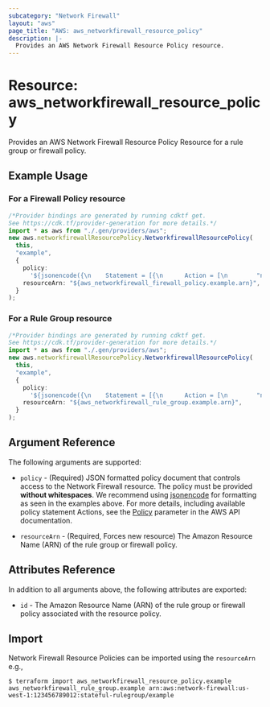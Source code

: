 ```yaml
---
subcategory: "Network Firewall"
layout: "aws"
page_title: "AWS: aws_networkfirewall_resource_policy"
description: |-
  Provides an AWS Network Firewall Resource Policy resource.
---
```


# Resource: aws\_networkfirewall\_resource\_policy

Provides an AWS Network Firewall Resource Policy Resource for a rule group or firewall policy.

## Example Usage

### For a Firewall Policy resource

```typescript
/*Provider bindings are generated by running cdktf get.
See https://cdk.tf/provider-generation for more details.*/
import * as aws from "./.gen/providers/aws";
new aws.networkfirewallResourcePolicy.NetworkfirewallResourcePolicy(
  this,
  "example",
  {
    policy:
      '${jsonencode({\n    Statement = [{\n      Action = [\n        "network-firewall:ListFirewallPolicies",\n        "network-firewall:CreateFirewall",\n        "network-firewall:UpdateFirewall",\n        "network-firewall:AssociateFirewallPolicy"\n      ]\n      Effect   = "Allow"\n      Resource = aws_networkfirewall_firewall_policy.example.arn\n      Principal = {\n        AWS = "arn:aws:iam::123456789012:root"\n      }\n    }]\n    Version = "2012-10-17"\n  })}',
    resourceArn: "${aws_networkfirewall_firewall_policy.example.arn}",
  }
);

```

### For a Rule Group resource

```typescript
/*Provider bindings are generated by running cdktf get.
See https://cdk.tf/provider-generation for more details.*/
import * as aws from "./.gen/providers/aws";
new aws.networkfirewallResourcePolicy.NetworkfirewallResourcePolicy(
  this,
  "example",
  {
    policy:
      '${jsonencode({\n    Statement = [{\n      Action = [\n        "network-firewall:ListRuleGroups",\n        "network-firewall:CreateFirewallPolicy",\n        "network-firewall:UpdateFirewallPolicy"\n      ]\n      Effect   = "Allow"\n      Resource = aws_networkfirewall_rule_group.example.arn\n      Principal = {\n        AWS = "arn:aws:iam::123456789012:root"\n      }\n    }]\n    Version = "2012-10-17"\n  })}',
    resourceArn: "${aws_networkfirewall_rule_group.example.arn}",
  }
);

```

## Argument Reference

The following arguments are supported:

*   `policy` - (Required) JSON formatted policy document that controls access to the Network Firewall resource. The policy must be provided **without whitespaces**.  We recommend using [jsonencode](https://www.terraform.io/docs/configuration/functions/jsonencode.html) for formatting as seen in the examples above. For more details, including available policy statement Actions, see the [Policy](https://docs.aws.amazon.com/network-firewall/latest/APIReference/API_PutResourcePolicy.html#API_PutResourcePolicy_RequestSyntax) parameter in the AWS API documentation.

*   `resourceArn` - (Required, Forces new resource) The Amazon Resource Name (ARN) of the rule group or firewall policy.

## Attributes Reference

In addition to all arguments above, the following attributes are exported:

* `id` - The Amazon Resource Name (ARN) of the rule group or firewall policy associated with the resource policy.

## Import

Network Firewall Resource Policies can be imported using the `resourceArn` e.g.,

```console
$ terraform import aws_networkfirewall_resource_policy.example aws_networkfirewall_rule_group.example arn:aws:network-firewall:us-west-1:123456789012:stateful-rulegroup/example
```
